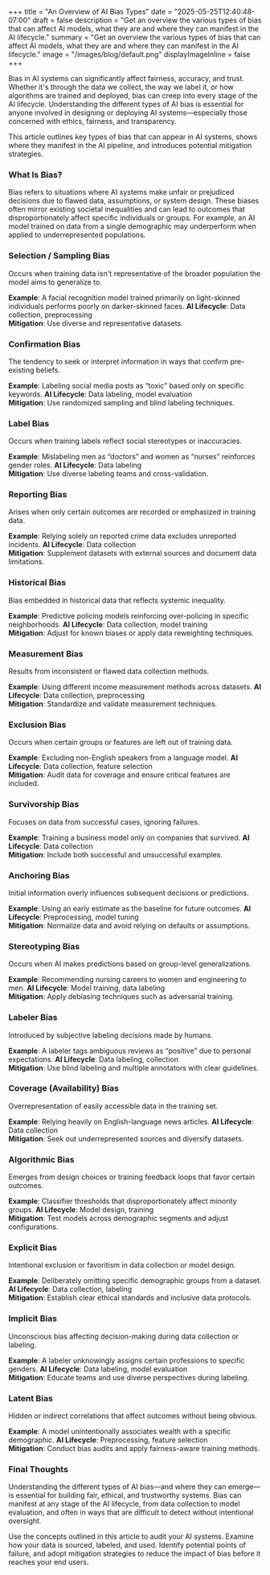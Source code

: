 +++
title = "An Overview of AI Bias Types"
date = "2025-05-25T12:40:48-07:00"
draft = false
description = "Get an overview the various types of bias that can affect AI models, what they are and where they can manifest in the AI lifecycle."
summary = "Get an overview the various types of bias that can affect AI models, what they are and where they can manifest in the AI lifecycle."
image = "/images/blog/default.png"
displayImageInline = false
+++

Bias in AI systems can significantly affect fairness, accuracy, and trust. Whether it's through the data we collect, the way we label it, or how algorithms are trained and deployed, bias can creep into every stage of the AI lifecycle. Understanding the different types of AI bias is essential for anyone involved in designing or deploying AI systems—especially those concerned with ethics, fairness, and transparency.

This article outlines key types of bias that can appear in AI systems, shows where they manifest in the AI pipeline, and introduces potential mitigation strategies.

### What Is Bias?

Bias refers to situations where AI systems make unfair or prejudiced decisions due to flawed data, assumptions, or system design. These biases often mirror existing societal inequalities and can lead to outcomes that disproportionately affect specific individuals or groups. For example, an AI model trained on data from a single demographic may underperform when applied to underrepresented populations.

### Selection / Sampling Bias
Occurs when training data isn't representative of the broader population the model aims to generalize to.

**Example**: A facial recognition model trained primarily on light-skinned individuals performs poorly on darker-skinned faces.
**AI Lifecycle**: Data collection, preprocessing  
**Mitigation**: Use diverse and representative datasets.

### Confirmation Bias
The tendency to seek or interpret information in ways that confirm pre-existing beliefs.

**Example**: Labeling social media posts as “toxic” based only on specific keywords.
**AI Lifecycle**: Data labeling, model evaluation  
**Mitigation**: Use randomized sampling and blind labeling techniques.

### Label Bias
Occurs when training labels reflect social stereotypes or inaccuracies.

**Example**: Mislabeling men as “doctors” and women as “nurses” reinforces gender roles.
**AI Lifecycle**: Data labeling  
**Mitigation**: Use diverse labeling teams and cross-validation.

### Reporting Bias
Arises when only certain outcomes are recorded or emphasized in training data.

**Example**: Relying solely on reported crime data excludes unreported incidents.
**AI Lifecycle**: Data collection  
**Mitigation**: Supplement datasets with external sources and document data limitations.

### Historical Bias
Bias embedded in historical data that reflects systemic inequality.

**Example**: Predictive policing models reinforcing over-policing in specific neighborhoods.
**AI Lifecycle**: Data collection, model training  
**Mitigation**: Adjust for known biases or apply data reweighting techniques.

### Measurement Bias
Results from inconsistent or flawed data collection methods.

**Example**: Using different income measurement methods across datasets.
**AI Lifecycle**: Data collection, preprocessing  
**Mitigation**: Standardize and validate measurement techniques.

### Exclusion Bias
Occurs when certain groups or features are left out of training data.

**Example**: Excluding non-English speakers from a language model.
**AI Lifecycle**: Data collection, feature selection  
**Mitigation**: Audit data for coverage and ensure critical features are included.

### Survivorship Bias
Focuses on data from successful cases, ignoring failures.

**Example**: Training a business model only on companies that survived.
**AI Lifecycle**: Data collection  
**Mitigation**: Include both successful and unsuccessful examples.

### Anchoring Bias
Initial information overly influences subsequent decisions or predictions.

**Example**: Using an early estimate as the baseline for future outcomes.
**AI Lifecycle**: Preprocessing, model tuning  
**Mitigation**: Normalize data and avoid relying on defaults or assumptions.

### Stereotyping Bias
Occurs when AI makes predictions based on group-level generalizations.

**Example**: Recommending nursing careers to women and engineering to men.
**AI Lifecycle**: Model training, data labeling  
**Mitigation**: Apply debiasing techniques such as adversarial training.

### Labeler Bias
Introduced by subjective labeling decisions made by humans.

**Example**: A labeler tags ambiguous reviews as “positive” due to personal expectations.
**AI Lifecycle**: Data labeling, collection  
**Mitigation**: Use blind labeling and multiple annotators with clear guidelines.

### Coverage (Availability) Bias
Overrepresentation of easily accessible data in the training set.

**Example**: Relying heavily on English-language news articles.
**AI Lifecycle**: Data collection  
**Mitigation**: Seek out underrepresented sources and diversify datasets.

### Algorithmic Bias
Emerges from design choices or training feedback loops that favor certain outcomes.

**Example**: Classifier thresholds that disproportionately affect minority groups.
**AI Lifecycle**: Model design, training  
**Mitigation**: Test models across demographic segments and adjust configurations.

### Explicit Bias
Intentional exclusion or favoritism in data collection or model design.

**Example**: Deliberately omitting specific demographic groups from a dataset.
**AI Lifecycle**: Data collection, labeling  
**Mitigation**: Establish clear ethical standards and inclusive data protocols.

### Implicit Bias
Unconscious bias affecting decision-making during data collection or labeling.

**Example**: A labeler unknowingly assigns certain professions to specific genders.
**AI Lifecycle**: Data labeling, model evaluation  
**Mitigation**: Educate teams and use diverse perspectives during labeling.

### Latent Bias
Hidden or indirect correlations that affect outcomes without being obvious.

**Example**: A model unintentionally associates wealth with a specific demographic.
**AI Lifecycle**: Preprocessing, feature selection  
**Mitigation**: Conduct bias audits and apply fairness-aware training methods.

### Final Thoughts
Understanding the different types of AI bias—and where they can emerge—is essential for building fair, ethical, and trustworthy systems. Bias can manifest at any stage of the AI lifecycle, from data collection to model evaluation, and often in ways that are difficult to detect without intentional oversight.

Use the concepts outlined in this article to audit your AI systems. Examine how your data is sourced, labeled, and used. Identify potential points of failure, and adopt mitigation strategies to reduce the impact of bias before it reaches your end users.